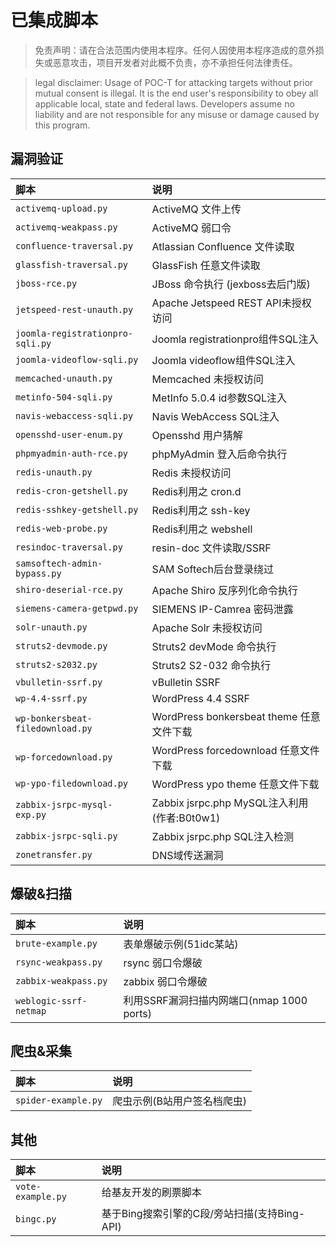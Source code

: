 # 已集成脚本

> 免责声明：请在合法范围内使用本程序。任何人因使用本程序造成的意外损失或恶意攻击，项目开发者对此概不负责，亦不承担任何法律责任。

> legal disclaimer: Usage of POC-T for attacking targets without prior mutual consent is illegal. It is the end user's responsibility to obey all applicable local, state and federal laws. Developers assume no liability and are not responsible for any misuse or damage caused by this program.

漏洞验证 
----
|脚本|说明|
|:---|:---|
|`activemq-upload.py`    | ActiveMQ 文件上传 |
|`activemq-weakpass.py`    | ActiveMQ 弱口令 |
|`confluence-traversal.py`| Atlassian Confluence 文件读取 |
|`glassfish-traversal.py`| GlassFish 任意文件读取|
|`jboss-rce.py`       | JBoss 命令执行 (jexboss去后门版) |  
|`jetspeed-rest-unauth.py`| Apache Jetspeed REST API未授权访问|
|`joomla-registrationpro-sqli.py`| Joomla registrationpro组件SQL注入|
|`joomla-videoflow-sqli.py`| Joomla videoflow组件SQL注入|
|`memcached-unauth.py`    | Memcached 未授权访问 |
|`metinfo-504-sqli.py`| MetInfo 5.0.4 id参数SQL注入|
|`navis-webaccess-sqli.py`| Navis WebAccess SQL注入|
|`opensshd-user-enum.py`| Opensshd 用户猜解 |
|`phpmyadmin-auth-rce.py` | phpMyAdmin 登入后命令执行|
|`redis-unauth.py`    | Redis 未授权访问 |
|`redis-cron-getshell.py`| Redis利用之 cron.d|
|`redis-sshkey-getshell.py`| Redis利用之 ssh-key|
|`redis-web-probe.py`| Redis利用之 webshell|
|`resindoc-traversal.py`| resin-doc 文件读取/SSRF|
|`samsoftech-admin-bypass.py`| SAM Softech后台登录绕过|
|`shiro-deserial-rce.py`  | Apache Shiro 反序列化命令执行|
|`siemens-camera-getpwd.py`| SIEMENS IP-Camrea 密码泄露|
|`solr-unauth.py`     | Apache Solr 未授权访问 |
|`struts2-devmode.py` | Struts2 devMode 命令执行 |
|`struts2-s2032.py`   | Struts2 S2-032 命令执行 | 
|`vbulletin-ssrf.py`| vBulletin SSRF |
|`wp-4.4-ssrf.py`| WordPress 4.4 SSRF |
|`wp-bonkersbeat-filedownload.py`| WordPress bonkersbeat theme 任意文件下载|
|`wp-forcedownload.py`| WordPress forcedownload 任意文件下载|
|`wp-ypo-filedownload.py`| WordPress ypo theme 任意文件下载|
|`zabbix-jsrpc-mysql-exp.py`| Zabbix jsrpc.php MySQL注入利用 (作者:B0t0w1)|
|`zabbix-jsrpc-sqli.py`  | Zabbix jsrpc.php SQL注入检测|
|`zonetransfer.py`| DNS域传送漏洞 |

爆破&扫描 
-----
|脚本|说明|
|:---|:---|
|`brute-example.py`    | 表单爆破示例(51idc某站)|
|`rsync-weakpass.py`   | rsync 弱口令爆破|
|`zabbix-weakpass.py`  | zabbix 弱口令爆破|
|`weblogic-ssrf-netmap`|利用SSRF漏洞扫描内网端口(nmap 1000 ports)|
  
爬虫&采集
-----
|脚本|说明|
|:---|:---|
|`spider-example.py`   |爬虫示例(B站用户签名档爬虫)|  
  
其他
---
|脚本|说明|
|:---|:---|
|`vote-example.py`     |给基友开发的刷票脚本|  
|`bingc.py`            |基于Bing搜索引擎的C段/旁站扫描(支持Bing-API)|  
  
  
